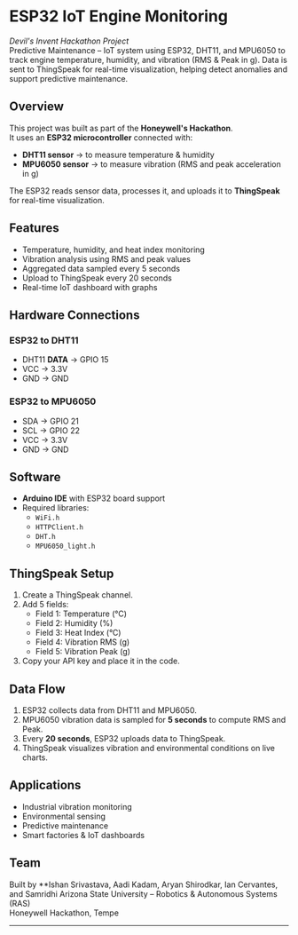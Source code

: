 # ESP32 IoT Engine Monitoring 
_Devil's Invent Hackathon Project_  
Predictive Maintenance – IoT system using ESP32, DHT11, and MPU6050 to track engine temperature, humidity, and vibration (RMS &amp; Peak in g). Data is sent to ThingSpeak for real-time visualization, helping detect anomalies and support predictive maintenance.


## Overview  
This project was built as part of the **Honeywell's Hackathon**.  
It uses an **ESP32 microcontroller** connected with:  
- **DHT11 sensor** → to measure temperature & humidity  
- **MPU6050 sensor** → to measure vibration (RMS and peak acceleration in g)  

The ESP32 reads sensor data, processes it, and uploads it to **ThingSpeak** for real-time visualization.  

## Features  
- Temperature, humidity, and heat index monitoring  
- Vibration analysis using RMS and peak values  
- Aggregated data sampled every 5 seconds  
- Upload to ThingSpeak every 20 seconds  
- Real-time IoT dashboard with graphs  

## Hardware Connections  

### ESP32 to DHT11  
- DHT11 **DATA** → GPIO 15  
- VCC → 3.3V  
- GND → GND  

### ESP32 to MPU6050  
- SDA → GPIO 21  
- SCL → GPIO 22  
- VCC → 3.3V  
- GND → GND  

## Software  
- **Arduino IDE** with ESP32 board support  
- Required libraries:  
  - `WiFi.h`  
  - `HTTPClient.h`  
  - `DHT.h`  
  - `MPU6050_light.h`  

## ThingSpeak Setup  
1. Create a ThingSpeak channel.  
2. Add 5 fields:  
   - Field 1: Temperature (°C)  
   - Field 2: Humidity (%)  
   - Field 3: Heat Index (°C)  
   - Field 4: Vibration RMS (g)  
   - Field 5: Vibration Peak (g)  
3. Copy your API key and place it in the code.  

## Data Flow  
1. ESP32 collects data from DHT11 and MPU6050.  
2. MPU6050 vibration data is sampled for **5 seconds** to compute RMS and Peak.  
3. Every **20 seconds**, ESP32 uploads data to ThingSpeak.  
4. ThingSpeak visualizes vibration and environmental conditions on live charts.  

## Applications  
- Industrial vibration monitoring  
- Environmental sensing  
- Predictive maintenance  
- Smart factories & IoT dashboards  

## Team  
Built by **Ishan Srivastava, Aadi Kadam, Aryan Shirodkar, Ian Cervantes, and Samridhi
Arizona State University – Robotics & Autonomous Systems (RAS)  
Honeywell Hackathon, Tempe  

---  

